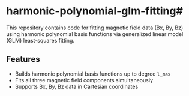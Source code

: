 # harmonic-polynomial-glm-fitting#

This repository contains code for fitting magnetic field data (Bx, By, Bz) using harmonic polynomial basis functions via generalized linear model (GLM) least-squares fitting.

## Features
- Builds harmonic polynomial basis functions up to degree `l_max`
- Fits all three magnetic field components simultaneously
- Supports Bx, By, Bz data in Cartesian coordinates
